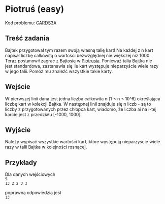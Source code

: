 # Piotruś (easy)

Kod problemu: [CARDS3A](https://themis.lo14.wroc.pl/ZAISD2017GR3/CARDS3A)

## Treść zadania

Bajtek przygotował tym razem swoją własną talię kart! Na każdej z n kart napisał liczbę całkowitą o wartości bezwzględnej nie większej niż 1000. Teraz postanowił zagrać z Bajtosią w [Piotrusia](https://pl.wikipedia.org/wiki/Piotruś_%28gra_karciana%29). Ponieważ talia Bajtka nie jest standardowa, zastanawia się ile kart występuje nieparzyście wiele razy w jego talii. Pomóż mu znaleźć wszystkie takie karty.

## Wejście

W pierwszej linii dana jest jedna liczba całkowita n (1 ≤ n ≤ 10^6) określająca liczbę kart w kolekcji Bajtka. W następnej linii znajduje się n liczb - są to liczby z przygotowanych przez chłopca kart, wiadomo, że liczba ai na i-tej karcie jest z przedziału [-1000, 1000].

## Wyjście

Należy wypisać wszystkie wartości kart, które występują nieparzyście wiele razy w talii Bajtka w kolejności rosnącej.

## Przykłady

Dla danych wejściowych  
`5`  
`13 2 2 3 3`

poprawną odpowiedzią jest  
`13`
